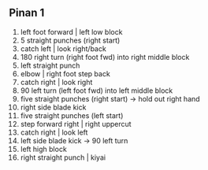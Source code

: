 ## Pinan 1

1. left foot forward | left low block
1. 5 straight punches (right start)
1. catch left | look right/back
1. 180 right turn (right foot fwd) into right middle block
1. left straight punch
1. elbow | right foot step back
1. catch right | look right
1. 90 left turn (left foot fwd) into left middle block
1. five straight punches (right start) -> hold out right hand
1. right side blade kick
1. five straight punches (left start)
1. step forward right | right uppercut
1. catch right | look left
1. left side blade kick -> 90 left turn
1. left high block
1. right straight punch | kiyai
